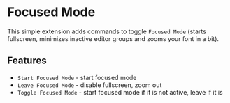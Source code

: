 # Focused Mode

This simple extension adds commands to toggle `Focused Mode` (starts fullscreen, minimizes inactive editor groups and
zooms your font in a bit).

## Features

- `Start Focused Mode` - start focused mode
- `Leave Focused Mode` - disable fullscreen, zoom out
- `Toggle Focused Mode` - start focused mode if it is not active, leave if it is
